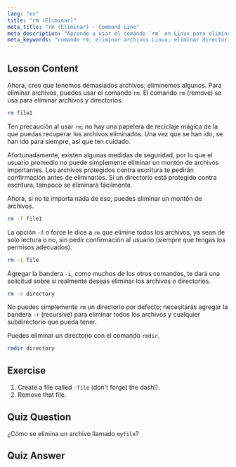 ```yaml
---
lang: "es"
title: "rm (Eliminar)"
meta_title: "rm (Eliminar) - Command Line"
meta_description: "Aprende a usar el comando `rm` en Linux para eliminar de forma segura archivos y directorios. Comprende opciones como -f, -i, -r y rmdir. ¡Comienza tu viaje en Linux!"
meta_keywords: "comando rm, eliminar archivos Linux, eliminar directorios, tutorial Linux, Linux para principiantes, rmdir, guía Linux"
---
```


## Lesson Content

Ahora, creo que tenemos demasiados archivos; eliminemos algunos. Para eliminar archivos, puedes usar el comando `rm`. El comando `rm` (remove) se usa para eliminar archivos y directorios.

```bash
rm file1
```

Ten precaución al usar `rm`; no hay una papelera de reciclaje mágica de la que puedas recuperar los archivos eliminados. Una vez que se han ido, se han ido para siempre, así que ten cuidado.

Afortunadamente, existen algunas medidas de seguridad, por lo que el usuario promedio no puede simplemente eliminar un montón de archivos importantes. Los archivos protegidos contra escritura te pedirán confirmación antes de eliminarlos. Si un directorio está protegido contra escritura, tampoco se eliminará fácilmente.

Ahora, si no te importa nada de eso, puedes eliminar un montón de archivos.

```bash
rm -f file1
```

La opción `-f` o force le dice a `rm` que elimine todos los archivos, ya sean de solo lectura o no, sin pedir confirmación al usuario (siempre que tengas los permisos adecuados).

```bash
rm -i file
```

Agregar la bandera `-i`, como muchos de los otros comandos, te dará una solicitud sobre si realmente deseas eliminar los archivos o directorios.

```bash
rm -r directory
```

No puedes simplemente `rm` un directorio por defecto; necesitarás agregar la bandera `-r` (recursive) para eliminar todos los archivos y cualquier subdirectorio que pueda tener.

Puedes eliminar un directorio con el comando `rmdir`.

```bash
rmdir directory
```

## Exercise

1. Create a file called `-file` (don't forget the dash!).
2. Remove that file.

## Quiz Question

¿Cómo se elimina un archivo llamado `myfile`?

## Quiz Answer
